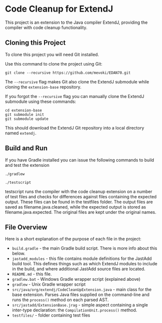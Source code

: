 Code Cleanup for ExtendJ
======================

This project is an extension to the Java compiler ExtendJ, providing the compiler with
code cleanup functionality.

Cloning this Project
--------------------

To clone this project you will need Git installed.

Use this command to clone the project using Git:

    git clone --recursive https://github.com/mevoki/EDAN70.git

The `--recursive` flag makes Git also clone the ExtendJ submodule while cloning
the `extension-base` repository.

If you forgot the `--recursive` flag you can manually clone the ExtendJ
submodule using these commands:

    cd extension-base
    git submodule init
    git submodule update

This should download the ExtendJ Git repository into a local directory named
`extendj`.

Build and Run
-------------

If you have Gradle installed you can issue the following commands to
build and test the extension

    ./gradlew

    ./testscript

testscript runs the compiler with the code cleanup extension on a number of test files
and checks for differences against files containing the expected output. These files can
be found in the testfiles folder. The output files are saved as filename.java.cleaned, while
the expected output is stored as filename.java.expected. The original files are kept under the original
names.



File Overview
-------------

Here is a short explanation of the purpose of each file in the project:

* `build.gradle` - the main Gradle build script. There is more info about this below.
*  `jastadd_modules` - this file contains module definitions for the JastAdd build tool. This
  defines things such as which ExtendJ modules to include in the build, and where
additional JastAdd source files are located.
* `README.md` - this file.
* `gradlew.bat` - Windows Gradle wrapper script (explained above)
* `gradlew` - Unix Gradle wrapper script
* `src/java/org/extendj/CodeCleanUpExtension.java` - main class for the base extension. Parses
  Java files supplied on the command-line and runs the `process()` method on each parsed AST.
* `src/jastadd/ExtensionBase.jrag` - simple aspect containing a single inter-type declaration:
  the `CompilationUnit.process()` method.
* `testfiles/` - folder containing test files

